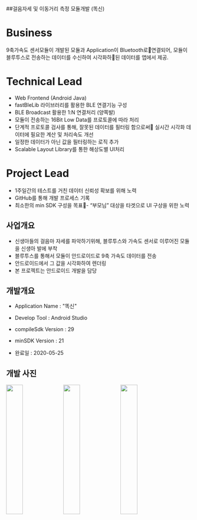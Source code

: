 ##걸음자세 및 이동거리 측정 모듈개발 (똑신)
 # Business 
9축가속도 센서모듈이 개발된 모듈과 Application이 Bluetooth로연결되어, 모듈이 블루투스로 전송하는 데이터를 수신하여 시각화하된 데이터를 앱에서 제공.

 # Technical Lead
- Web Frontend (Android Java)
- fastBleLib 라이브러리를 활용한 BLE 연결기능 구성
- BLE Broadcast 활용한 1:N 연결처리 (양쪽발)
- 모듈이 전송하는  16Bit Low Data를 프로토콜에 따라 처리
- 단계적 프로토콜 검사를 통해, 잘못된 데이터를 필터링 함으로써   실시간 시각화 데이터에 필요한 계산 및 처리속도 개선
- 일정한 데이터가 아닌 값을 필터링하는 로직 추가
- Scalable Layout Library를 통한 해상도별 UI처리 

 # Project Lead
- 1주일간의 테스트를 거친 데이터 신뢰성 확보를 위해 노력
- GitHub를 통해 개발 프로세스 기록
- 최소한의  min SDK 구성을 목표- “부모님” 대상을 타겟으로 UI 구상을 위한 노력
## 사업개요
- 신생아들의 걸음마 자세를 파악하기위해, 블루투스와 가속도 센서로 이루어진 모듈을 신생아 발에 부착
- 블루투스를 통해서 모듈이 안드로이드로 9축 가속도 데이터를 전송
- 안드로이드에서 그 값을 시각화하여 렌더링
- 본 프로젝트는 안드로이드 개발을 담당

## 개발개요
- Application Name : "똑신"
- Develop Tool : Android Studio
- compileSdk Version : 29
- minSDK Version : 21

- 완료일 : 2020-05-25


## 개발 사진
<img src="https://user-images.githubusercontent.com/25836808/102574375-f422f000-4133-11eb-8512-eaddc95a4d52.png" width="30%">
<img src="https://user-images.githubusercontent.com/25836808/102574401-03a23900-4134-11eb-88b8-94c2e7f908d0.png" width="30%">
<img src="https://user-images.githubusercontent.com/25836808/102573748-790d0a00-4132-11eb-9cdd-1ea18b9b9ec0.png" width="30%">
